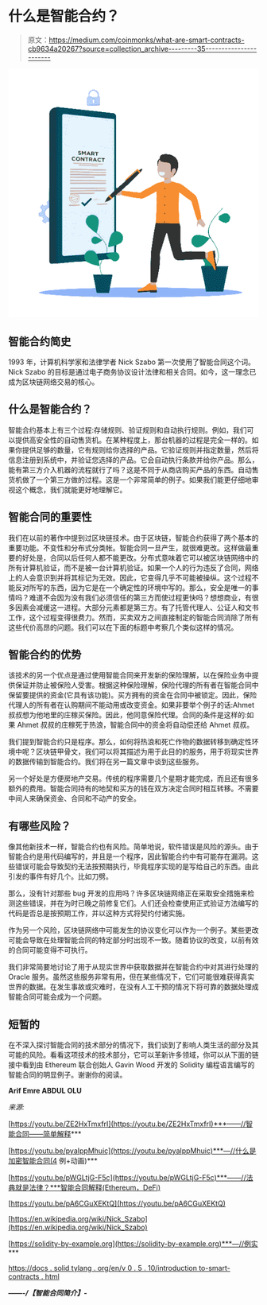 # 什么是智能合约？

> 原文：<https://medium.com/coinmonks/what-are-smart-contracts-cb9634a20267?source=collection_archive---------35----------------------->

![](img/9a81014c8101c87cd54bc221088e032c.png)

## **智能合约简史**

1993 年，计算机科学家和法律学者 Nick Szabo 第一次使用了智能合同这个词。Nick Szabo 的目标是通过电子商务协议设计法律和相关合同。如今，这一理念已成为区块链网络交易的核心。

## **什么是智能合约？**

智能合约基本上有三个过程:存储规则、验证规则和自动执行规则。例如，我们可以提供高安全性的自动售货机。在某种程度上，那台机器的过程是完全一样的。如果你提供足够的数量，它有规则给你选择的产品。它验证规则并指定数量，然后将信息注册到系统中，并验证您选择的产品。它会自动执行条款并给你产品。那么，能有第三方介入机器的流程就行了吗？这是不同于从商店购买产品的东西。自动售货机做了一个第三方做的过程。这是一个非常简单的例子。如果我们能更仔细地审视这个概念，我们就能更好地理解它。

## **智能合同的重要性**

我们在以前的著作中提到过区块链技术。由于区块链，智能合约获得了两个基本的重要功能。不变性和分布式分类帐。智能合同一旦产生，就很难更改。这样做最重要的好处是，合同以后任何人都不能更改。分布式意味着它可以被区块链网络中的所有计算机验证，而不是被一台计算机验证。如果一个人的行为违反了合同，网络上的人会意识到并将其标记为无效。因此，它变得几乎不可能被操纵。这个过程不能反对所写的东西，因为它是在一个确定性的环境中写的。那么，安全是唯一的事情吗？难道不会因为没有我们必须信任的第三方而使过程更快吗？想想商业，有很多因素会减缓这一进程。大部分元素都是第三方。有了托管代理人、公证人和文书工作，这个过程变得很费力。然而，买卖双方之间直接制定的智能合同消除了所有这些代价高昂的问题。我们可以在下面的标题中考察几个类似这样的情况。

## **智能合约的优势**

该技术的另一个优点是通过使用智能合同来开发新的保险理解，以在保险业务中提供保证并防止被保险人受害。根据这种保险理解，保险代理的所有者在智能合同中保留要提供的资金(它具有该功能)。买方拥有的资金在合同中被锁定。因此，保险代理人的所有者在认购期间不能动用或改变资金。如果非要举个例子的话:Ahmet 叔叔想为他地里的庄稼买保险。因此，他同意保险代理。合同的条件是这样的:如果 Ahmet 叔叔的庄稼死于热浪，智能合同中的资金将自动偿还给 Ahmet 叔叔。

我们提到智能合约只是程序。那么，如何将热浪和死亡作物的数据转移到确定性环境中呢？区块链甲骨文，我们可以将其描述为用于此目的的服务，用于将现实世界的数据传输到智能合约。我们将在另一篇文章中谈到这些服务。

另一个好处是方便房地产交易。传统的程序需要几个星期才能完成，而且还有很多额外的费用。智能合同持有的地契和买方的钱在双方决定合同时相互转移。不需要中间人来确保资金、合同和不动产的安全。

## 有哪些风险？

像其他新技术一样，智能合约也有风险。简单地说，软件错误是风险的源头。由于智能合约是用代码编写的，并且是一个程序，因此智能合约中有可能存在漏洞。这些错误可能会导致契约无法按预期执行，毕竟程序实现的是写给自己的东西。由此引发的事件有好几个。比如刀劈。

那么，没有针对那些 bug 开发的应用吗？许多区块链网络正在采取安全措施来检测这些错误，并在为时已晚之前修复它们。人们还会检查使用正式验证方法编写的代码是否总是按预期工作，并以这种方式将契约付诸实施。

作为另一个风险，区块链网络中可能发生的协议变化可以作为一个例子。某些更改可能会导致在处理智能合同的特定部分时出现不一致。随着协议的改变，以前有效的合同可能变得不可执行。

我们非常简要地讨论了用于从现实世界中获取数据并在智能合约中对其进行处理的 Oracle 服务。虽然这些服务非常有用，但在某些情况下，它们可能很难获得真实世界的数据。在发生事故或灾难时，在没有人工干预的情况下将可靠的数据处理成智能合同可能会成为一个问题。

## **短暂的**

在不深入探讨智能合同的技术部分的情况下，我们谈到了影响人类生活的部分及其可能的风险。看看这项技术的技术部分，它可以革新许多领域，你可以从下面的链接中看到由 Ethereum 联合创始人 Gavin Wood 开发的 Solidity 编程语言编写的智能合同的明显例子。谢谢你的阅读。

**Arif Emre ABDUL OLU**

*来源:*

[https://youtu.be/ZE2HxTmxfrI](https://youtu.be/ZE2HxTmxfrI)***——//智能合同——简单解释***

[https://youtu.be/pyaIppMhuic](https://youtu.be/pyaIppMhuic)***—//什么是加密智能合同(4 例+动画)***

[https://youtu.be/pWGLtjG-F5c](https://youtu.be/pWGLtjG-F5c)***——//法典就是法律？***智能合同解释(Ethereum，DeFi)

[https://youtu.be/pA6CGuXEKtQ](https://youtu.be/pA6CGuXEKtQ)

[https://en.wikipedia.org/wiki/Nick_Szabo](https://en.wikipedia.org/wiki/Nick_Szabo)

[https://solidity-by-example.org](https://solidity-by-example.org)***—//例实***

[https://docs . solid tylang . org/en/v 0 . 5 . 10/introduction to-smart-contracts . html](https://docs.soliditylang.org/en/v0.5.10/introduction-to-smart-contracts.html)

**——*-/【智能合同简介】*-**